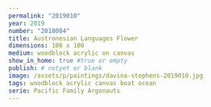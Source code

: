 ```yaml
---
permalink: "2019010"
year: 2019
number: "2018004"
title: Austronesian Languages Flower
dimensions: 100 x 100
medium: woodblock acrylic on canvas
show_in_home: true #true or empty
publish: # notyet or blank
image: /assets/p/paintings/davina-stephens-2019010.jpg
tags: woodblock acrylic canvas boat ocean
serie: Pacific Family Argonauts
---
```

